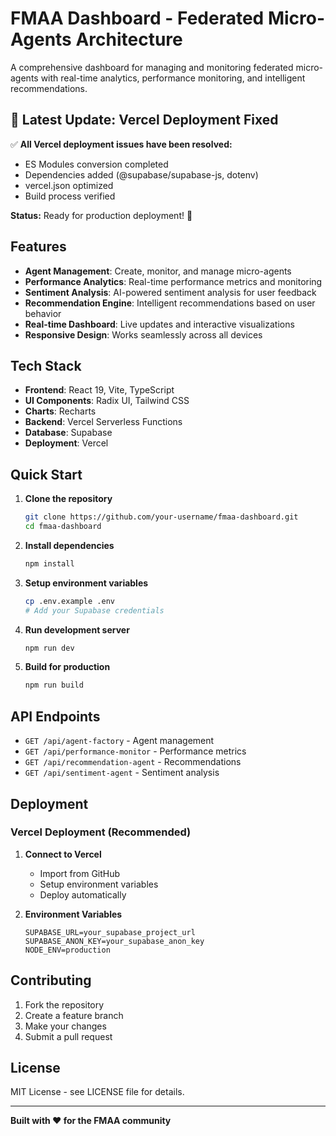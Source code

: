 # FMAA Dashboard - Federated Micro-Agents Architecture

A comprehensive dashboard for managing and monitoring federated micro-agents with real-time analytics, performance monitoring, and intelligent recommendations.

## 🚀 **Latest Update: Vercel Deployment Fixed**

✅ **All Vercel deployment issues have been resolved:**
- ES Modules conversion completed
- Dependencies added (@supabase/supabase-js, dotenv)
- vercel.json optimized
- Build process verified

**Status:** Ready for production deployment! 🎉

## Features

- **Agent Management**: Create, monitor, and manage micro-agents
- **Performance Analytics**: Real-time performance metrics and monitoring
- **Sentiment Analysis**: AI-powered sentiment analysis for user feedback
- **Recommendation Engine**: Intelligent recommendations based on user behavior
- **Real-time Dashboard**: Live updates and interactive visualizations
- **Responsive Design**: Works seamlessly across all devices

## Tech Stack

- **Frontend**: React 19, Vite, TypeScript
- **UI Components**: Radix UI, Tailwind CSS
- **Charts**: Recharts
- **Backend**: Vercel Serverless Functions
- **Database**: Supabase
- **Deployment**: Vercel

## Quick Start

1. **Clone the repository**
   ```bash
   git clone https://github.com/your-username/fmaa-dashboard.git
   cd fmaa-dashboard
   ```

2. **Install dependencies**
   ```bash
   npm install
   ```

3. **Setup environment variables**
   ```bash
   cp .env.example .env
   # Add your Supabase credentials
   ```

4. **Run development server**
   ```bash
   npm run dev
   ```

5. **Build for production**
   ```bash
   npm run build
   ```

## API Endpoints

- `GET /api/agent-factory` - Agent management
- `GET /api/performance-monitor` - Performance metrics
- `GET /api/recommendation-agent` - Recommendations
- `GET /api/sentiment-agent` - Sentiment analysis

## Deployment

### Vercel Deployment (Recommended)

1. **Connect to Vercel**
   - Import from GitHub
   - Setup environment variables
   - Deploy automatically

2. **Environment Variables**
   ```
   SUPABASE_URL=your_supabase_project_url
   SUPABASE_ANON_KEY=your_supabase_anon_key
   NODE_ENV=production
   ```

## Contributing

1. Fork the repository
2. Create a feature branch
3. Make your changes
4. Submit a pull request

## License

MIT License - see LICENSE file for details.

---

**Built with ❤️ for the FMAA community**

